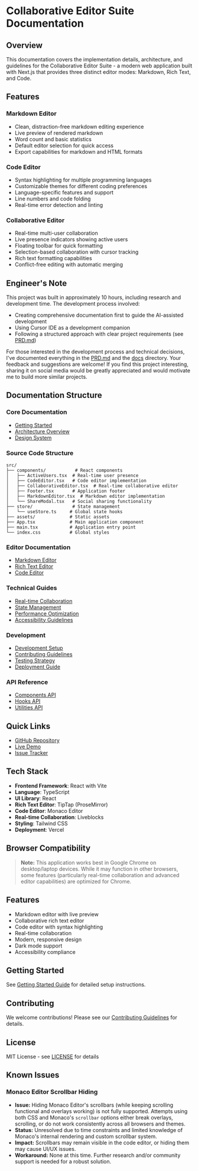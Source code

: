 # Collaborative Editor Suite Documentation

## Overview

This documentation covers the implementation details, architecture, and guidelines for the Collaborative Editor Suite - a modern web application built with Next.js that provides three distinct editor modes: Markdown, Rich Text, and Code.

## Features

### Markdown Editor

- Clean, distraction-free markdown editing experience
- Live preview of rendered markdown
- Word count and basic statistics
- Default editor selection for quick access
- Export capabilities for markdown and HTML formats

### Code Editor

- Syntax highlighting for multiple programming languages
- Customizable themes for different coding preferences
- Language-specific features and support
- Line numbers and code folding
- Real-time error detection and linting

### Collaborative Editor

- Real-time multi-user collaboration
- Live presence indicators showing active users
- Floating toolbar for quick formatting
- Selection-based collaboration with cursor tracking
- Rich text formatting capabilities
- Conflict-free editing with automatic merging

## Engineer's Note

This project was built in approximately 10 hours, including research and development time. The development process involved:

- Creating comprehensive documentation first to guide the AI-assisted development
- Using Cursor IDE as a development companion
- Following a structured approach with clear project requirements (see [PRD.md](../PRD.md))

For those interested in the development process and technical decisions, I've documented everything in the [PRD.md](../PRD.md) and the [docs](./) directory. Your feedback and suggestions are welcome! If you find this project interesting, sharing it on social media would be greatly appreciated and would motivate me to build more similar projects.

## Documentation Structure

### Core Documentation

- [Getting Started](./getting-started.md)
- [Architecture Overview](./architecture.md)
- [Design System](./design-system.md)

### Source Code Structure

```
src/
├── components/           # React components
│   ├── ActiveUsers.tsx  # Real-time user presence
│   ├── CodeEditor.tsx   # Code editor implementation
│   ├── CollaborativeEditor.tsx  # Real-time collaborative editor
│   ├── Footer.tsx       # Application footer
│   ├── MarkdownEditor.tsx  # Markdown editor implementation
│   └── ShareModal.tsx   # Social sharing functionality
├── store/               # State management
│   └── useStore.ts     # Global state hooks
├── assets/             # Static assets
├── App.tsx             # Main application component
├── main.tsx            # Application entry point
└── index.css           # Global styles
```

### Editor Documentation

- [Markdown Editor](./editors/markdown-editor.md)
- [Rich Text Editor](./editors/rich-text-editor.md)
- [Code Editor](./editors/code-editor.md)

### Technical Guides

- [Real-time Collaboration](./guides/real-time-collaboration.md)
- [State Management](./guides/state-management.md)
- [Performance Optimization](./guides/performance.md)
- [Accessibility Guidelines](./guides/accessibility.md)

### Development

- [Development Setup](./development/setup.md)
- [Contributing Guidelines](./development/contributing.md)
- [Testing Strategy](./development/testing.md)
- [Deployment Guide](./development/deployment.md)

### API Reference

- [Components API](./api/components.md)
- [Hooks API](./api/hooks.md)
- [Utilities API](./api/utilities.md)

## Quick Links

- [GitHub Repository](https://github.com/yourusername/collaborative-editor)
- [Live Demo](https://your-demo-url.vercel.app)
- [Issue Tracker](https://github.com/yourusername/collaborative-editor/issues)

## Tech Stack

- **Frontend Framework**: React with Vite
- **Language**: TypeScript
- **UI Library**: React
- **Rich Text Editor**: TipTap (ProseMirror)
- **Code Editor**: Monaco Editor
- **Real-time Collaboration**: Liveblocks
- **Styling**: Tailwind CSS
- **Deployment**: Vercel

## Browser Compatibility

> **Note:** This application works best in Google Chrome on desktop/laptop devices. While it may function in other browsers, some features (particularly real-time collaboration and advanced editor capabilities) are optimized for Chrome.

## Features

- Markdown editor with live preview
- Collaborative rich text editor
- Code editor with syntax highlighting
- Real-time collaboration
- Modern, responsive design
- Dark mode support
- Accessibility compliance

## Getting Started

See [Getting Started Guide](./getting-started.md) for detailed setup instructions.

## Contributing

We welcome contributions! Please see our [Contributing Guidelines](./development/contributing.md) for details.

## License

MIT License - see [LICENSE](../LICENSE) for details

## Known Issues

### Monaco Editor Scrollbar Hiding

- **Issue:** Hiding Monaco Editor's scrollbars (while keeping scrolling functional and overlays working) is not fully supported. Attempts using both CSS and Monaco's `scrollbar` options either break overlays, scrolling, or do not work consistently across all browsers and themes.
- **Status:** Unresolved due to time constraints and limited knowledge of Monaco's internal rendering and custom scrollbar system.
- **Impact:** Scrollbars may remain visible in the code editor, or hiding them may cause UI/UX issues.
- **Workaround:** None at this time. Further research and/or community support is needed for a robust solution.
